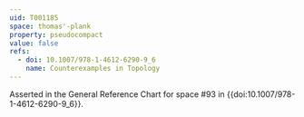 ```yaml
---
uid: T001185
space: thomas'-plank
property: pseudocompact
value: false
refs:
  - doi: 10.1007/978-1-4612-6290-9_6
    name: Counterexamples in Topology
---
```

Asserted in the General Reference Chart for space #93 in
{{doi:10.1007/978-1-4612-6290-9_6}}.
